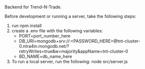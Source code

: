 Backend for Trend-N-Trade.

Before development or running a server, take the following steps:
1. run npm install
2. create a .env file with the following variables:
    - PORT=port_number_here
    - DB_URI=mongodb+srv://<USER>:<PASSWORD_HERE>@tnt-cluster-0.ntra4in.mongodb.net/?retryWrites=true&w=majority&appName=tnt-cluster-0
    - BD_NAME=db_name_here
3. To run a local server, run the following: node src/server.js
